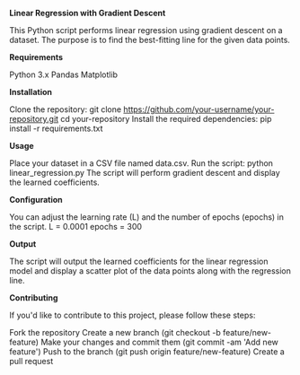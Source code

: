 **Linear Regression with Gradient Descent**

This Python script performs linear regression using gradient descent on a dataset. The purpose is to find the best-fitting line for the given data points.

**Requirements**

Python 3.x
Pandas
Matplotlib

**Installation**

Clone the repository:
git clone https://github.com/your-username/your-repository.git
cd your-repository
Install the required dependencies:
pip install -r requirements.txt

**Usage**

Place your dataset in a CSV file named data.csv.
Run the script:
python linear_regression.py
The script will perform gradient descent and display the learned coefficients.

**Configuration**

You can adjust the learning rate (L) and the number of epochs (epochs) in the script.
L = 0.0001
epochs = 300

**Output**

The script will output the learned coefficients for the linear regression model and display a scatter plot of the data points along with the regression line.

**Contributing**

If you'd like to contribute to this project, please follow these steps:

Fork the repository
Create a new branch (git checkout -b feature/new-feature)
Make your changes and commit them (git commit -am 'Add new feature')
Push to the branch (git push origin feature/new-feature)
Create a pull request
